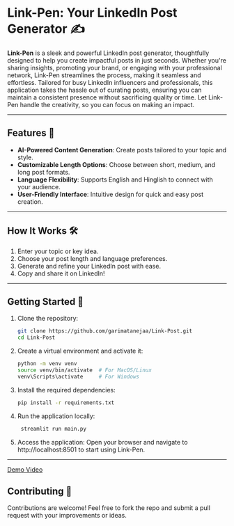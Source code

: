 # Link-Pen: Your LinkedIn Post Generator ✍️

**Link-Pen** is a sleek and powerful LinkedIn post generator, thoughtfully designed to help you create impactful posts in just seconds. Whether you're sharing insights, promoting your brand, or engaging with your professional network, Link-Pen streamlines the process, making it seamless and effortless. Tailored for busy LinkedIn influencers and professionals, this application takes the hassle out of curating posts, ensuring you can maintain a consistent presence without sacrificing quality or time. Let Link-Pen handle the creativity, so you can focus on making an impact.

---

## Features 🌟
- **AI-Powered Content Generation**: Create posts tailored to your topic and style.
- **Customizable Length Options**: Choose between short, medium, and long post formats.
- **Language Flexibility**: Supports English and Hinglish to connect with your audience.
- **User-Friendly Interface**: Intuitive design for quick and easy post creation.

---

## How It Works 🛠️
1. Enter your topic or key idea.
2. Choose your post length and language preferences.
3. Generate and refine your LinkedIn post with ease.
4. Copy and share it on LinkedIn!

---

## Getting Started 🚀
1. Clone the repository:
   ```bash
   git clone https://github.com/garimatanejaa/Link-Post.git
   cd Link-Post
2. Create a virtual environment and activate it:
   ```bash
   python -m venv venv
   source venv/bin/activate  # For MacOS/Linux
   venv\Scripts\activate     # For Windows

3. Install the required dependencies:
   ```bash
   pip install -r requirements.txt
4.  Run the application locally:
    ```bash
     streamlit run main.py
5. Access the application: Open your browser and navigate to http://localhost:8501 to start using Link-Pen.
---
[Demo Video](https://youtu.be/F6kTmDXP3Rg)


## Contributing 🤝
Contributions are welcome! Feel free to fork the repo and submit a pull request with your improvements or ideas.
